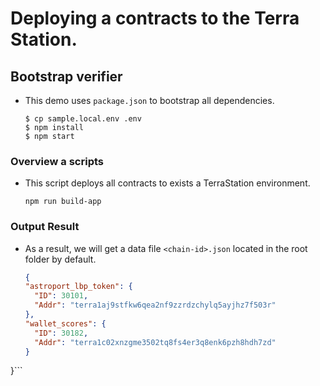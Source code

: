 # Deploying a contracts to the Terra Station. #

## Bootstrap verifier
* This demo uses `package.json` to bootstrap all dependencies.
  ```shell
  $ cp sample.local.env .env
  $ npm install
  $ npm start
  ```

### Overview a scripts
* This script deploys all contracts to exists a TerraStation environment. 
  ```shell
  npm run build-app
  ```

### Output Result
* As a result, we will get a data file `<chain-id>.json` located in the root folder by default.
  ```json
  {
  "astroport_lbp_token": {
    "ID": 30101,
    "Addr": "terra1aj9stfkw6qea2nf9zzrdzchylq5ayjhz7f503r"
  },
  "wallet_scores": {
    "ID": 30182,
    "Addr": "terra1c02xnzgme3502tq8fs4er3q8enk6pzh8hdh7zd"
  }
}```